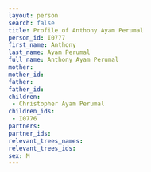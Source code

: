 ```yaml
---
layout: person
search: false
title: Profile of Anthony Ayam Perumal
person_id: I0777
first_name: Anthony
last_name: Ayam Perumal
full_name: Anthony Ayam Perumal
mother: 
mother_id: 
father: 
father_id: 
children:
 - Christopher Ayam Perumal
children_ids:
 - I0776
partners:
partner_ids:
relevant_trees_names:
relevant_trees_ids:
sex: M
---
```


